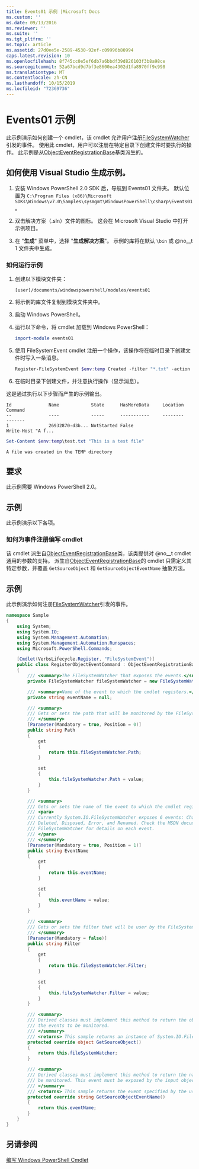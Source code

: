 ```yaml
---
title: Events01 示例 |Microsoft Docs
ms.custom: ''
ms.date: 09/13/2016
ms.reviewer: ''
ms.suite: ''
ms.tgt_pltfrm: ''
ms.topic: article
ms.assetid: 27d0ee5e-2589-4530-92ef-c09996b80994
caps.latest.revision: 10
ms.openlocfilehash: 8f745cc0e5ef6db7a6bbdf39d826103f3b8a98ce
ms.sourcegitcommit: 52a67bcd9d7bf3e8600ea4302d1fa8970ff9c998
ms.translationtype: MT
ms.contentlocale: zh-CN
ms.lasthandoff: 10/15/2019
ms.locfileid: "72369736"
---
```

# <a name="events01-sample"></a>Events01 示例

此示例演示如何创建一个 cmdlet，该 cmdlet 允许用户注册[FileSystemWatcher](/dotnet/api/System.IO.FileSystemWatcher)引发的事件。
使用此 cmdlet，用户可以注册在特定目录下创建文件时要执行的操作。
此示例是从[ObjectEventRegistrationBase](/dotnet/api/Microsoft.PowerShell.Commands.ObjectEventRegistrationBase)基类派生的。

## <a name="how-to-build-the-sample-by-using-visual-studio"></a>如何使用 Visual Studio 生成示例。

1. 安装 Windows PowerShell 2.0 SDK 后，导航到 Events01 文件夹。
   默认位置为 `C:\Program Files (x86)\Microsoft SDKs\Windows\v7.0\Samples\sysmgmt\WindowsPowerShell\csharp\Events01`。

2. 双击解决方案（.sln）文件的图标。
   这会在 Microsoft Visual Studio 中打开示例项目。

3. 在 "**生成**" 菜单中，选择 "**生成解决方案**"。
   示例的库将在默认 `\bin` 或 @no__t 1 文件夹中生成。

### <a name="how-to-run-the-sample"></a>如何运行示例

1. 创建以下模块文件夹：

    `[user]/documents/windowspowershell/modules/events01`

2. 将示例的库文件复制到模块文件夹中。

3. 启动 Windows PowerShell。

4. 运行以下命令，将 cmdlet 加载到 Windows PowerShell：

    ```powershell
    import-module events01
    ```

5. 使用 FileSystemEvent cmdlet 注册一个操作，该操作将在临时目录下创建文件时写入一条消息。

    ```powershell
    Register-FileSystemEvent $env:temp Created -filter "*.txt" -action { Write-Host "A file was created in the TEMP directory" }
    ```

6. 在临时目录下创建文件，并注意执行操作（显示消息）。

这是通过执行以下步骤而产生的示例输出。

```output
Id              Name            State      HasMoreData     Location             Command
--              ----            -----      -----------     --------             -------
1               26932870-d3b... NotStarted False                                 Write-Host "A f...

```

```powershell
Set-Content $env:temp\test.txt "This is a test file"
```

```output
A file was created in the TEMP directory
```

## <a name="requirements"></a>要求

此示例需要 Windows PowerShell 2.0。

## <a name="demonstrates"></a>示例

此示例演示以下各项。

### <a name="how-to-write-a-cmdlet-for-event-registration"></a>如何为事件注册编写 cmdlet

该 cmdlet 派生自[ObjectEventRegistrationBase](/dotnet/api/Microsoft.PowerShell.Commands.ObjectEventRegistrationBase)类，该类提供对 @no__t cmdlet 通用的参数的支持。
派生自[ObjectEventRegistrationBase](/dotnet/api/Microsoft.PowerShell.Commands.ObjectEventRegistrationBase)的 cmdlet 只需定义其特定参数，并覆盖 `GetSourceObject` 和 `GetSourceObjectEventName` 抽象方法。

## <a name="example"></a>示例

此示例演示如何注册[FileSystemWatcher](/dotnet/api/System.IO.FileSystemWatcher)引发的事件。

```csharp
namespace Sample
{
    using System;
    using System.IO;
    using System.Management.Automation;
    using System.Management.Automation.Runspaces;
    using Microsoft.PowerShell.Commands;

    [Cmdlet(VerbsLifecycle.Register, "FileSystemEvent")]
    public class RegisterObjectEventCommand : ObjectEventRegistrationBase
    {
        /// <summary>The FileSystemWatcher that exposes the events.</summary>
        private FileSystemWatcher fileSystemWatcher = new FileSystemWatcher();

        /// <summary>Name of the event to which the cmdlet registers.</summary>
        private string eventName = null;

        /// <summary>
        /// Gets or sets the path that will be monitored by the FileSystemWatcher.
        /// </summary>
        [Parameter(Mandatory = true, Position = 0)]
        public string Path
        {
            get
            {
                return this.fileSystemWatcher.Path;
            }

            set
            {
                this.fileSystemWatcher.Path = value;
            }
        }

        /// <summary>
        /// Gets or sets the name of the event to which the cmdlet registers.
        /// <para>
        /// Currently System.IO.FileSystemWatcher exposes 6 events: Changed, Created,
        /// Deleted, Disposed, Error, and Renamed. Check the MSDN documentation of
        /// FileSystemWatcher for details on each event.
        /// </para>
        /// </summary>
        [Parameter(Mandatory = true, Position = 1)]
        public string EventName
        {
            get
            {
                return this.eventName;
            }

            set
            {
                this.eventName = value;
            }
        }

        /// <summary>
        /// Gets or sets the filter that will be user by the FileSystemWatcher.
        /// </summary>
        [Parameter(Mandatory = false)]
        public string Filter
        {
            get
            {
                return this.fileSystemWatcher.Filter;
            }

            set
            {
                this.fileSystemWatcher.Filter = value;
            }
        }

        /// <summary>
        /// Derived classes must implement this method to return the object that generates
        /// the events to be monitored.
        /// </summary>
        /// <returns> This sample returns an instance of System.IO.FileSystemWatcher</returns>
        protected override object GetSourceObject()
        {
            return this.fileSystemWatcher;
        }

        /// <summary>
        /// Derived classes must implement this method to return the name of the event to
        /// be monitored. This event must be exposed by the input object.
        /// </summary>
        /// <returns> This sample returns the event specified by the user with the -EventName parameter.</returns>
        protected override string GetSourceObjectEventName()
        {
            return this.eventName;
        }
    }
}
```

## <a name="see-also"></a>另请参阅

[编写 Windows PowerShell Cmdlet](writing-a-windows-powershell-cmdlet.md)